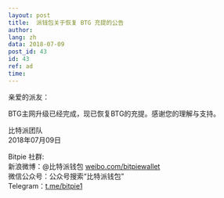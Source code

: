 ```yaml
---
layout: post
title:  派钱包关于恢复 BTG 充提的公告
author: 
lang: zh
data: 2018-07-09
post_id: 43
id: 43
ref: ad
time: 
---
```



亲爱的派友：

BTG主网升级已经完成，现已恢复BTG的充提。感谢您的理解与支持。

比特派团队<br/>
2018年07月09日

Bitpie 社群:<br/>
新浪微博：@比特派钱包 <a href="https://weibo.com/bitpiewallet" target="_blank">weibo.com/bitpiewallet</a><br/>
微信公众号：公众号搜索“比特派钱包”<br/>
Telegram：<a href="https://t.me/bitpie1" target="_blank">t.me/bitpie1</a>
